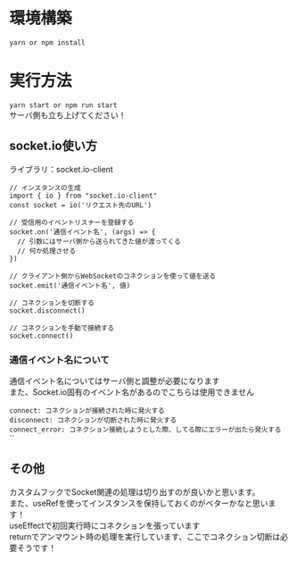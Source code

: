 # 環境構築
`yarn or npm install`<br />

# 実行方法
`yarn start or npm run start`<br />
サーバ側も立ち上げてください！<br />

## socket.io使い方
ライブラリ：socket.io-client<br />
```
// インスタンスの生成
import { io } from "socket.io-client"
const socket = io('リクエスト先のURL')

// 受信用のイベントリスナーを登録する
socket.on('通信イベント名', (args) => {
  // 引数にはサーバ側から送られてきた値が渡ってくる
  // 何か処理させる
})

// クライアント側からWebSocketのコネクションを使って値を送る
socket.emit('通信イベント名', 値)

// コネクションを切断する
socket.disconnect()

// コネクションを手動で接続する
socket.connect()
```

### 通信イベント名について
通信イベント名についてはサーバ側と調整が必要になります<br />
また、Socket.io固有のイベント名があるのでこちらは使用できません<br />

`connect: コネクションが接続された時に発火する`<br />
`disconnect: コネクションが切断された時に発火する`<br />
`connect_error: コネクション接続しようとした際、してる際にエラーが出たら発火する`<br />
``

## その他
カスタムフックでSocket関連の処理は切り出すのが良いかと思います。<br />
また、useRefを使ってインスタンスを保持しておくのがベターかなと思います！<br />
useEffectで初回実行時にコネクションを張っています<br />
returnでアンマウント時の処理を実行しています、ここでコネクション切断は必要そうです！<br />
